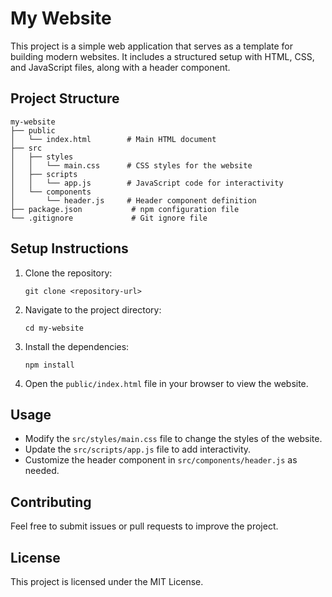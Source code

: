 # My Website

This project is a simple web application that serves as a template for building modern websites. It includes a structured setup with HTML, CSS, and JavaScript files, along with a header component.

## Project Structure

```
my-website
├── public
│   └── index.html        # Main HTML document
├── src
│   ├── styles
│   │   └── main.css      # CSS styles for the website
│   ├── scripts
│   │   └── app.js        # JavaScript code for interactivity
│   └── components
│       └── header.js     # Header component definition
├── package.json           # npm configuration file
└── .gitignore             # Git ignore file
```

## Setup Instructions

1. Clone the repository:
   ```
   git clone <repository-url>
   ```

2. Navigate to the project directory:
   ```
   cd my-website
   ```

3. Install the dependencies:
   ```
   npm install
   ```

4. Open the `public/index.html` file in your browser to view the website.

## Usage

- Modify the `src/styles/main.css` file to change the styles of the website.
- Update the `src/scripts/app.js` file to add interactivity.
- Customize the header component in `src/components/header.js` as needed.

## Contributing

Feel free to submit issues or pull requests to improve the project. 

## License

This project is licensed under the MIT License.